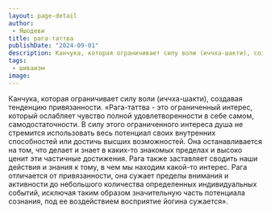 ```yaml
---
layout: page-detail
author:
 - Яшодеви
title: рага-таттва
publishDate: "2024-09-01"
description: Канчука, которая ограничивает силу воли (иччха-шакти), создавая тенденцию привязанности.
tags:
 - шиваизм
image: 
---
```


Канчука, которая ограничивает силу воли (иччха-шакти), создавая тенденцию привязанности.
	«Рага-таттва - это ограниченный интерес, который ослабляет чувство полной удовлетворенности в себе самом, самодостаточности. В силу этого ограниченного интереса душа не стремится использовать весь потенциал своих внутренних способностей или достичь высших возможностей. Она останавливается на том, что делает и знает в каких-то знакомых пределах и высоко ценит эти частичные достижения. Рага также заставляет сводить наши действия и знания к тому, в чем мы находим какой-то интерес. Рага отличается от привязанности, она сужает пределы внимания и активности до небольшого количества определенных индивидуальных событий, исключая таким образом значительную часть потенциала сознания, под ее воздействием восприятие йогина сужается».

